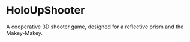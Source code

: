 # HoloUpShooter
A cooperative 3D shooter game, designed for a reflective prism and the Makey-Makey.
